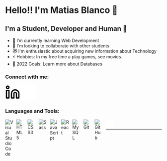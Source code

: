 # Hello!! I'm Matias Blanco 👋 


## I'm a Student, Developer and Human 🤣

- 🌱 I’m currently learning Web Development  
- 👯 I'm looking to collaborate with other students
- 😻 I'm enthusiastic about acquiring new information about Technology
- ⚡ Hobbies: In my free time a play games, see movies.  
- 🥅 2022 Goals: Learn more about Databases 

### Connect with me:

[![website](./img/linkedin-light.svg)](https://linkedin.com/in/matiasblanco-dev#gh-light-mode-only)
[![website](./img/linkedin-dark.svg)](https://linkedin.com/in/matiasblanco-dev#gh-dark-mode-only)

### Languages and Tools:

<img align="left" alt="Visual Studio Code" width="26px" src="https://cdn.jsdelivr.net/gh/devicons/devicon/icons/vscode/vscode-original.svg" style="padding-right:10px;" />
<img align="left" alt="HTML5" width="26px" src="https://cdn.jsdelivr.net/gh/devicons/devicon/icons/html5/html5-original.svg" style="padding-right:10px;" />
<img align="left" alt="CSS3" width="26px" src="https://cdn.jsdelivr.net/gh/devicons/devicon/icons/css3/css3-original.svg" style="padding-right:10px;" />
<img align="left" alt="Sass" width="26px" src="https://cdn.jsdelivr.net/gh/devicons/devicon/icons/sass/sass-original.svg" style="padding-right:10px;" />
<img align="left" alt="JavaScript" width="26px" src="https://cdn.jsdelivr.net/gh/devicons/devicon/icons/javascript/javascript-original.svg" style="padding-right:10px;" />
<img align="left" alt="React" width="26px" src="https://cdn.jsdelivr.net/gh/devicons/devicon/icons/react/react-original.svg" style="padding-right:10px;" />
<img align="left" alt="MySQL" width="26px" src="https://cdn.jsdelivr.net/gh/devicons/devicon/icons/mysql/mysql-original.svg" style="padding-right:10px;" />
<img align="left" alt="Git" width="26px" src="https://cdn.jsdelivr.net/gh/devicons/devicon/icons/git/git-original.svg" style="padding-right:10px;" />
<img align="left" alt="GitHub" width="26px" src="https://user-images.githubusercontent.com/3369400/139447912-e0f43f33-6d9f-45f8-be46-2df5bbc91289.png" style="padding-right:10px;" />
<img align="left" alt="Terminal" width="26px" src="./img/terminal-dark.svg" />
 
<br>

---
<!-- [website]: https://www.linkedin.com/in/matiasblanco-dev
[linkedin]: https://www.linkedin.com/in/matiasblanco-dev
[Git]: https://git-scm.com
[MySQL]: https://www.mysql.com
[React]: https://reactjs.org
[JavaScript]: https://www.javascript.com
[Sass]: https://sass-lang.com
[CSS3]: https://css.com
[HTML5]: https://html.com
[Visual]: https://code.visualstudio.com -->

